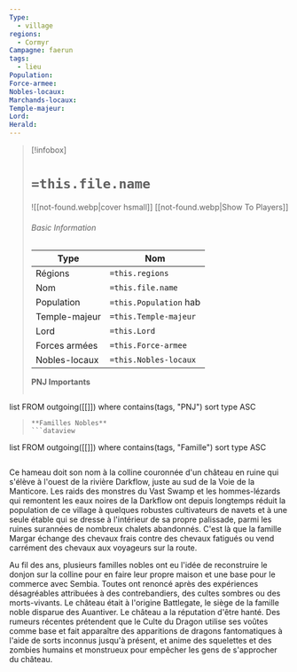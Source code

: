 ```yaml
---
Type:
  - village
regions:
  - Cormyr
Campagne: faerun
tags:
  - lieu
Population: 
Force-armee: 
Nobles-locaux: 
Marchands-locaux: 
Temple-majeur: 
Lord: 
Herald:
---
```


> [!infobox]
> # `=this.file.name`
> ![[not-found.webp|cover hsmall]]
> [[not-found.webp|Show To Players]]
> ###### Basic Information
> Type |  Nom |
> ---|---|
> Régions | `=this.regions`|
> Nom | `=this.file.name ` |
> Population | `=this.Population` hab |
> Temple-majeur | `=this.Temple-majeur` |
> Lord | `=this.Lord` |
> Forces armées | `=this.Force-armee` |
> Nobles-locaux | `=this.Nobles-locaux ` |
> **PNJ Importants**
>  ```dataview
list FROM outgoing([[]])
where contains(tags, "PNJ")
sort type ASC
>```
> **Familles Nobles**
> ```dataview
list FROM outgoing([[]])
where contains(tags, "Famille")
sort type ASC
>```


Ce hameau doit son nom à la colline couronnée d'un château en ruine qui s'élève à l'ouest de la rivière Darkflow, juste au sud de la Voie de la Manticore. Les raids des monstres du Vast Swamp et les hommes-lézards qui remontent les eaux noires de la Darkflow ont depuis longtemps réduit la population de ce village à quelques robustes cultivateurs de navets et à une seule étable qui se dresse à l'intérieur de sa propre palissade, parmi les ruines surannées de nombreux chalets abandonnés. C'est là que la famille Margar échange des chevaux frais contre des chevaux fatigués ou vend carrément des chevaux aux voyageurs sur la route.

Au fil des ans, plusieurs familles nobles ont eu l'idée de reconstruire le donjon sur la colline pour en faire leur propre maison et une base pour le commerce avec Sembia. Toutes ont renoncé après des expériences désagréables attribuées à des contrebandiers, des cultes sombres ou des morts-vivants. Le château était à l'origine Battlegate, le siège de la famille noble disparue des Auantiver. Le château a la réputation d'être hanté. Des rumeurs récentes prétendent que le Culte du Dragon utilise ses voûtes comme base et fait apparaître des apparitions de dragons fantomatiques à l'aide de sorts inconnus jusqu'à présent, et anime des squelettes et des zombies humains et monstrueux pour empêcher les gens de s'approcher du château.